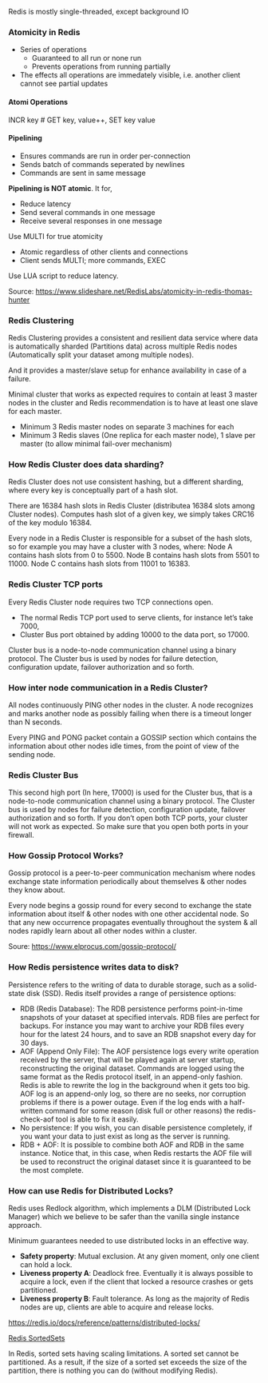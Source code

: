 Redis is mostly single-threaded, except background IO


### Atomicity in Redis

- Series of operations
    - Guaranteed to all run or none run
    - Prevents operations from running partially
- The effects all operations are immedately visible, i.e. another client cannot see partial updates

#### Atomi Operations

INCR key   # GET key, value++, SET key value

#### Pipelining

- Ensures commands are run in order per-connection
- Sends batch of commands seperated by newlines
- Commands are sent in same message

**Pipelining is NOT atomic**. It for,
- Reduce latency
- Send several commands in one message
- Receive several responses in one message

Use MULTI for true atomicity
- Atomic regardless of other clients and connections
- Client sends MULTI; more commands, EXEC

Use LUA script to reduce latency.

Source: https://www.slideshare.net/RedisLabs/atomicity-in-redis-thomas-hunter

### Redis Clustering

Redis Clustering provides a consistent and resilient data service where data is automatically sharded (Partitions data) across multiple Redis nodes (Automatically split your dataset among multiple nodes). 

And it provides a master/slave setup for enhance availability in case of a failure.

Minimal cluster that works as expected requires to contain at least 3 master nodes in the cluster and Redis recommendation is to have at least one slave for each master.
- Minimum 3 Redis master nodes on separate 3 machines for each
- Minimum 3 Redis slaves (One replica for each master node), 1 slave per master (to allow minimal fail-over mechanism)

### How Redis Cluster does data sharding?

Redis Cluster does not use consistent hashing, but a different sharding, where every key is conceptually part of a hash slot.

There are 16384 hash slots in Redis Cluster (distributea 16384 slots among Cluster nodes).
Computes hash slot of a given key, we simply takes CRC16 of the key modulo 16384.

Every node in a Redis Cluster is responsible for a subset of the hash slots, so for example you may have a cluster with 3 nodes, where:
    Node A contains hash slots from 0 to 5500.
    Node B contains hash slots from 5501 to 11000.
    Node C contains hash slots from 11001 to 16383.
    
###  Redis Cluster TCP ports

Every Redis Cluster node requires two TCP connections open. 
- The normal Redis TCP port used to serve clients, for instance let’s take 7000,
- Cluster Bus port obtained by adding 10000 to the data port, so 17000.

Cluster bus is a node-to-node communication channel using a binary protocol. The Cluster bus is used by nodes for failure detection, configuration update, failover authorization and so forth. 

### How inter node communication in a Redis Cluster?

All nodes continuously PING other nodes in the cluster. A node recognizes and marks another node as possibly failing when there is a timeout longer than N seconds.

Every PING and PONG packet contain a GOSSIP section which contains the information about other nodes idle times, from the point of view of the sending node.

### Redis Cluster Bus

This second high port (In here, 17000) is used for the Cluster bus, that is a node-to-node communication channel using a binary protocol. The Cluster bus is used by nodes for failure detection, configuration update, failover authorization and so forth. If you don’t open both TCP ports, your cluster will not work as expected. So make sure that you open both ports in your firewall.

### How Gossip Protocol Works?

Gossip protocol is a peer-to-peer communication mechanism where nodes exchange state information periodically about themselves & other nodes they know about.

Every node begins a gossip round for every second to exchange the state information about itself & other nodes with one other accidental node. So that any new occurrence propagates eventually throughout the system & all nodes rapidly learn about all other nodes within a cluster.

Soure: https://www.elprocus.com/gossip-protocol/

### How Redis persistence writes data to disk?

Persistence refers to the writing of data to durable storage, such as a solid-state disk (SSD). Redis itself provides a range of persistence options:

- RDB (Redis Database): The RDB persistence performs point-in-time snapshots of your dataset at specified intervals. RDB files are perfect for backups. For instance you may want to archive your RDB files every hour for the latest 24 hours, and to save an RDB snapshot every day for 30 days.
- AOF (Append Only File): The AOF persistence logs every write operation received by the server, that will be played again at server startup, reconstructing the original dataset. Commands are logged using the same format as the Redis protocol itself, in an append-only fashion. Redis is able to rewrite the log in the background when it gets too big. AOF log is an append-only log, so there are no seeks, nor corruption problems if there is a power outage. Even if the log ends with a half-written command for some reason (disk full or other reasons) the redis-check-aof tool is able to fix it easily.
- No persistence: If you wish, you can disable persistence completely, if you want your data to just exist as long as the server is running.
- RDB + AOF: It is possible to combine both AOF and RDB in the same instance. Notice that, in this case, when Redis restarts the AOF file will be used to reconstruct the original dataset since it is guaranteed to be the most complete.

### How can use Redis for Distributed Locks?

Redis uses Redlock algorithm, which implements a DLM (Distributed Lock Manager) which we believe to be safer than the vanilla single instance approach.

Minimum guarantees needed to use distributed locks in an effective way.

- **Safety property**: Mutual exclusion. At any given moment, only one client can hold a lock.
- **Liveness property A**: Deadlock free. Eventually it is always possible to acquire a lock, even if the client that locked a resource crashes or gets partitioned.
- **Liveness property B**: Fault tolerance. As long as the majority of Redis nodes are up, clients are able to acquire and release locks.


https://redis.io/docs/reference/patterns/distributed-locks/


[Redis SortedSets](https://redis.io/docs/data-types/sorted-sets/)

In Redis, sorted sets having scaling limitations. A sorted set cannot be partitioned. As a result, if the size of a sorted set exceeds the size of the partition, there is nothing you can do (without modifying Redis).
